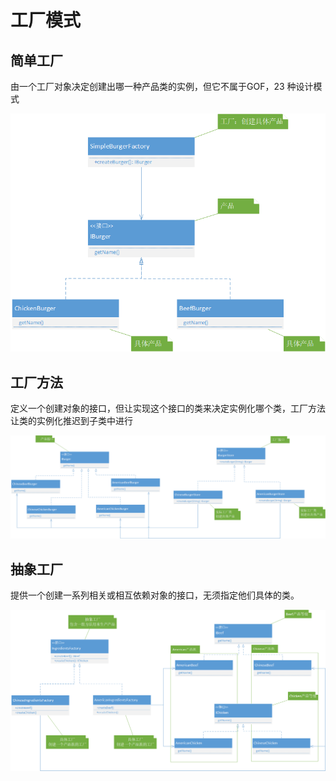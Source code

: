 # 工厂模式

## 简单工厂
由一个工厂对象决定创建出哪一种产品类的实例，但它不属于GOF，23 种设计模式

![](https://github.com/zhuzhudan/factorypattern/blob/master/UML/%E7%AE%80%E5%8D%95%E5%B7%A5%E5%8E%82%E7%B1%BB%E5%9B%BE.png)

## 工厂方法
定义一个创建对象的接口，但让实现这个接口的类来决定实例化哪个类，工厂方法让类的实例化推迟到子类中进行

![](https://github.com/zhuzhudan/factorypattern/blob/master/UML/%E5%B7%A5%E5%8E%82%E6%96%B9%E6%B3%95%E7%B1%BB%E5%9B%BE.png)

## 抽象工厂
提供一个创建一系列相关或相互依赖对象的接口，无须指定他们具体的类。

![](https://github.com/zhuzhudan/factorypattern/blob/master/UML/%E6%8A%BD%E8%B1%A1%E5%B7%A5%E5%8E%82%E7%B1%BB%E5%9B%BE.png)
